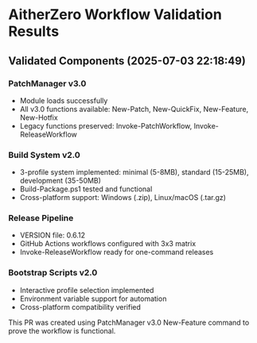 # AitherZero Workflow Validation Results

## Validated Components (2025-07-03 22:18:49)

### PatchManager v3.0
- Module loads successfully  
- All v3.0 functions available: New-Patch, New-QuickFix, New-Feature, New-Hotfix
- Legacy functions preserved: Invoke-PatchWorkflow, Invoke-ReleaseWorkflow

### Build System v2.0
- 3-profile system implemented: minimal (5-8MB), standard (15-25MB), development (35-50MB)
- Build-Package.ps1 tested and functional
- Cross-platform support: Windows (.zip), Linux/macOS (.tar.gz)

### Release Pipeline
- VERSION file: 0.6.12
- GitHub Actions workflows configured with 3x3 matrix
- Invoke-ReleaseWorkflow ready for one-command releases

### Bootstrap Scripts v2.0
- Interactive profile selection implemented
- Environment variable support for automation
- Cross-platform compatibility verified

This PR was created using PatchManager v3.0 New-Feature command to prove the workflow is functional.
